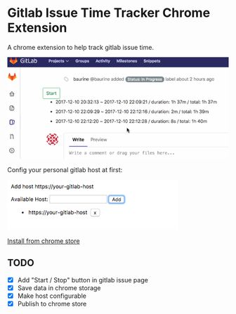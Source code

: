 # Gitlab Issue Time Tracker Chrome Extension

A chrome extension to help track gitlab issue time.

![](./art/demo.gif)

Config your personal gitlab host at first:

![](./art/config-host.png)

[Install from chrome store](https://chrome.google.com/webstore/detail/time-tracker-for-gitlab-i/oopjgpigefbdgfenihhkfggfjmooloia)

## TODO

- [x] Add "Start / Stop" button in gitlab issue page
- [x] Save data in chrome storage
- [x] Make host configurable
- [x] Publish to chrome store
